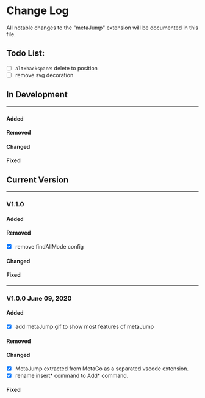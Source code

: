 # Change Log
All notable changes to the "metaJump" extension will be documented in this file.

## Todo List:
 - [ ] `alt+backspace`: delete to position
 - [ ] remove svg decoration
## In Development
---
### 
#### Added
#### Removed
#### Changed
#### Fixed

## Current Version
---
### V1.1.0
#### Added
#### Removed
 - [x] remove findAllMode config
#### Changed
#### Fixed

---
### V1.0.0 June 09, 2020
#### Added
 - [x] add metaJump.gif to show most features of metaJump
#### Removed
#### Changed
 - [x] MetaJump extracted from MetaGo as a separated vscode extension.
 - [x] rename insert* command to Add* command.
#### Fixed